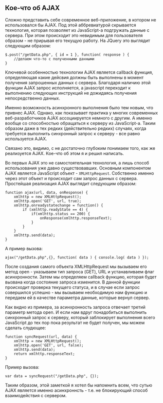 <!--

    title : Кое-что об AJAX

!-->

Кое-что об AJAX
---------------

Сложно представить себе современное веб-приложение, в котором не использовался бы AJAX. Под этой аббревиатурой скрывается технология, которая позволяет из JavaScript-а подгружать данные с сервера. При этом происходит это невидимым для пользователя образом - не прирывая его текущую работу. На JQuery это выглядит следующим образом:

    $.post("/getData.php", { id = 1 }, function( response ) {
        //делаем что-то с полученными данными
    }
    
Ключевой особенностью технологии AJAX является callback функция, определяющая какие дейсвия должны быть выполнены в момент получения запрошенных данных с сервера. Благодаря наличию этой функции AJAX запрос исполняется, а javascript переходит к выполнению следующих инструкций не дожидаясь получения непосредственно данных.

Именно возможность асинхронного выполнения было тем новым, что привнес AJAX. Однако, как показывает практика у многих современных веб-разработчиков AJAX ассоциируется немного с другим. А именно вообще со способностью обращаться к серверу из JavaScript-а. Таким образом даже в тех редких (действительно редких) случаях, когда требуется выполнить синхронный запрос к серверу - все равно используется AJAX.

Связано это, видимо, с не достаточно глубоким понимаем того, как же реализуется AJAX. Кое-что об этом я и решил написать.

Во первых AJAX это не самостоятельная технология, а лишь способ использования уже давно существовавших. Основным компонентом AJAX является JavaScript объект - `XMLHttpRequest`. Собственно именно через этот объект и происходит сам запрос данных с сервера. Простейшая реализация AJAX выглядит следующим образом:

    function ajax(url, data, onResponse) {
        xmlhttp = new XMLHttpRequest();
        xmlhttp.open('GET', url, true);
        xmlhttp.onreadystatechange = function() {
            if (xmlhttp.readyState == 4) {
                if(xmlhttp.status == 200) {
                    onResponse(xmlhttp.responseText);
                }
            }
        }
        xmlhttp.send(data);
    }
    
А пример вызова:

    ajax("/getData.php",{}, function( data ) { console.log( data ) });

После создания самого объекта XMLHttpRequest мы вызываем его метод open - указываем тип запроса (GET), URL и устанавливаем флаг асинхронности. Затем мы определяем callback функцию, которая будет вызвана когда состояние запроса изменится. В данной функции происходит проверка текущего статуса, и в случае если запрос совершился успешно - мы вызываем необходимую нам функцию и передаем ей в качестве параметра данные, которые вернул сервер.

Как видно из примера, за асинхронность запроса отвечает третий параметр метода open. И если нам вдруг понадобиться выполнить синхронный запрос к серверу, который заблокирует выполнения всего JavaScript до тех пор пока результат не будет получен, мы можем сделать слудющее:

    function syncRequest(url, data) {
        xmlhttp = new XMLHttpRequest();
        xmlhttp.open('GET', url, false);
        xmlhttp.send(data);
        return xmlhttp.responseText;
    }

Пример вызова:

    var data = syncRequest("/getData.php", {});

Таким образом, этой заметкой я хотел бы напомнить всем, что сутью AJAX является именно асинхроннсть - т.е. не блокирующий способ взаимодействия с сервером.